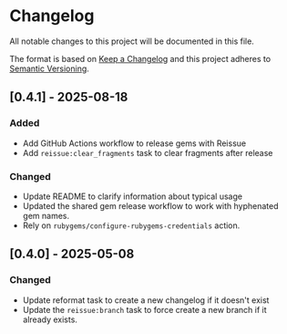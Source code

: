 # Changelog

All notable changes to this project will be documented in this file.

The format is based on [Keep a Changelog](http://keepachangelog.com/)
and this project adheres to [Semantic Versioning](http://semver.org/).

## [0.4.1] - 2025-08-18

### Added

- Add GitHub Actions workflow to release gems with Reissue
- Add `reissue:clear_fragments` task to clear fragments after release

### Changed

- Update README to clarify information about typical usage
- Updated the shared gem release workflow to work with hyphenated gem names.
- Rely on `rubygems/configure-rubygems-credentials` action.

## [0.4.0] - 2025-05-08

### Changed

- Update reformat task to create a new changelog if it doesn't exist
- Update the `reissue:branch` task to force create a new branch if it already exists.
